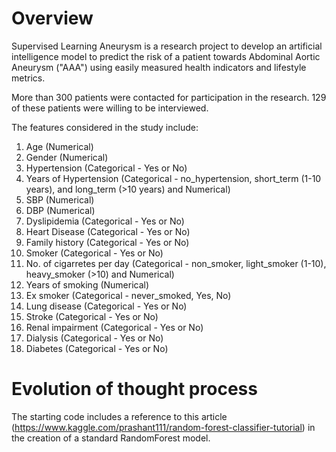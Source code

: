 # Overview 

Supervised Learning Aneurysm is a research project to develop an artificial intelligence model to predict the risk of a patient towards Abdominal Aortic Aneurysm ("AAA") using easily measured health indicators and lifestyle metrics. 

More than 300 patients were contacted for participation in the research. 129 of these patients were willing to be interviewed. 

The features considered in the study include:
1. Age (Numerical)
2. Gender (Numerical)
3. Hypertension (Categorical - Yes or No)
4. Years of Hypertension (Categorical - no_hypertension, short_term (1-10 years), and long_term (>10 years) and Numerical)
5. SBP (Numerical)
6. DBP (Numerical)
7. Dyslipidemia (Categorical - Yes or No)
8. Heart Disease (Categorical - Yes or No)
9. Family history (Categorical - Yes or No)
10. Smoker (Categorical - Yes or No)
11. No. of cigarretes per day (Categorical - non_smoker, light_smoker (1-10), heavy_smoker (>10) and Numerical)
12. Years of smoking (Numerical)
13. Ex smoker (Categorical - never_smoked, Yes, No)
14. Lung disease (Categorical - Yes or No)
15. Stroke (Categorical - Yes or No)
16. Renal impairment (Categorical - Yes or No)
17. Dialysis (Categorical - Yes or No)
18. Diabetes (Categorical - Yes or No)


# Evolution of thought process

The starting code includes a reference to this article (https://www.kaggle.com/prashant111/random-forest-classifier-tutorial) in the creation of a standard RandomForest model. 
